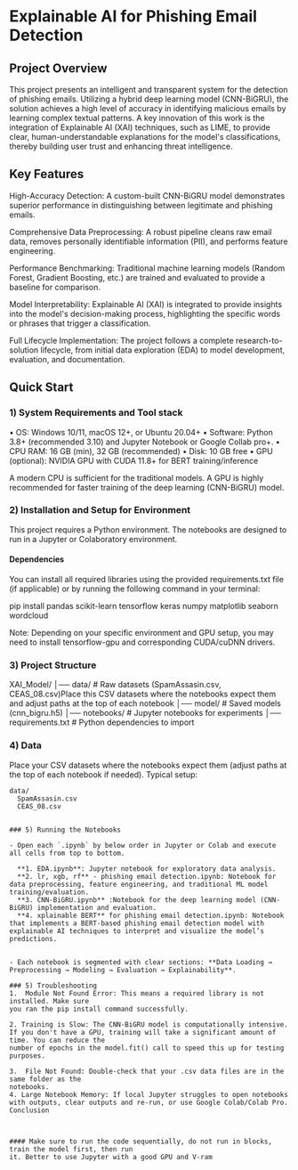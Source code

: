 # Explainable AI for Phishing Email Detection
## Project Overview
This project presents an intelligent and transparent system for the detection of phishing emails. Utilizing a hybrid deep learning model (CNN-BiGRU), the solution achieves a high level of accuracy in identifying malicious emails by learning complex textual patterns. A key innovation of this work is the integration of Explainable AI (XAI) techniques, such as LIME, to provide clear, human-understandable explanations for the model's classifications, thereby building user trust and enhancing threat intelligence.

## Key Features
High-Accuracy Detection: A custom-built CNN-BiGRU model demonstrates superior performance in distinguishing between legitimate and phishing emails.

Comprehensive Data Preprocessing: A robust pipeline cleans raw email data, removes personally identifiable information (PII), and performs feature engineering.

Performance Benchmarking: Traditional machine learning models (Random Forest, Gradient Boosting, etc.) are trained and evaluated to provide a baseline for comparison.

Model Interpretability: Explainable AI (XAI) is integrated to provide insights into the model's decision-making process, highlighting the specific words or phrases that trigger a classification.

Full Lifecycle Implementation: The project follows a complete research-to-solution lifecycle, from initial data exploration (EDA) to model development, evaluation, and documentation.

## Quick Start

### 1) System Requirements and Tool stack 
• OS: Windows 10/11, macOS 12+, or Ubuntu 20.04+
• Software: Python 3.8+ (recommended 3.10)  and Jupyter Notebook or Google Collab pro+.
• CPU RAM: 16 GB (min), 32 GB (recommended)
• Disk: 10 GB free
• GPU (optional): NVIDIA GPU with CUDA 11.8+ for BERT training/inference

 A modern CPU is sufficient for the traditional models. A GPU is highly recommended for faster training of the deep learning (CNN-BiGRU) model.

### 2) Installation and Setup for Environment
This project requires a Python environment. The notebooks are designed to run in a Jupyter or Colaboratory environment.

#### Dependencies
You can install all required libraries using the provided requirements.txt file (if applicable) or by running the following command in your terminal:

pip install pandas scikit-learn tensorflow keras numpy matplotlib seaborn wordcloud

Note: Depending on your specific environment and GPU setup, you may need to install tensorflow-gpu and corresponding CUDA/cuDNN drivers.

### 3) Project Structure
XAI_Model/
│── data/               # Raw datasets (SpamAssasin.csv, CEAS_08.csv)Place this CSV datasets where the notebooks expect them and adjust paths at the top of each notebook
│── model/              # Saved models (cnn_bigru.h5)
│── notebooks/          # Jupyter notebooks for experiments
│── requirements.txt    # Python dependencies to import

### 4) Data
Place your CSV datasets where the notebooks expect them (adjust paths at the top of each notebook if needed). Typical setup:

```
data/
  SpamAssasin.csv
  CEAS_08.csv


### 5) Running the Notebooks
 
- Open each `.ipynb` by below order in Jupyter or Colab and execute all cells from top to bottom.

  **1. EDA.ipynb**: Jupyter notebook for exploratory data analysis.
  **2. lr, xgb, rf** - phishing email detection.ipynb: Notebook for data preprocessing, feature engineering, and traditional ML model training/evaluation.
  **3. CNN-BiGRU.ipynb** :Notebook for the deep learning model (CNN-BiGRU) implementation and evaluation.
  **4. xplainable BERT** for phishing email detection.ipynb: Notebook that implements a BERT-based phishing email detection model with explainable AI techniques to interpret and visualize the model’s predictions. 


- Each notebook is segmented with clear sections: **Data Loading → Preprocessing → Modeling → Evaluation → Explainability**.

### 5) Troubleshooting
1.	Module Not Found Error: This means a required library is not installed. Make sure 
you ran the pip install command successfully.

2. Training is Slow: The CNN-BiGRU model is computationally intensive. If you don't have a GPU, training will take a significant amount of time. You can reduce the 
number of epochs in the model.fit() call to speed this up for testing purposes.

3.  File Not Found: Double-check that your .csv data files are in the same folder as the 
notebooks.
4. Large Notebook Memory: If local Jupyter struggles to open notebooks with outputs, clear outputs and re‑run, or use Google Colab/Colab Pro.
Conclusion



#### Make sure to run the code sequentially, do not run in blocks, train the model first, then run 
it. Better to use Jupyter with a good GPU and V-ram





